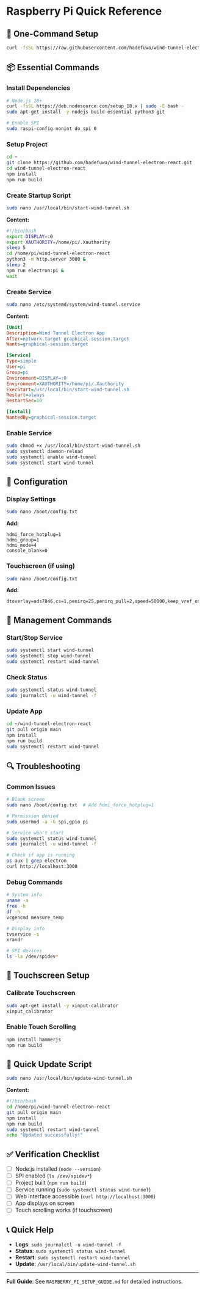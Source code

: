 # Raspberry Pi Quick Reference

## 🚀 One-Command Setup
```bash
curl -fsSL https://raw.githubusercontent.com/hadefuwa/wind-tunnel-electron-react/main/scripts/install-pi.sh | bash
```

## 📦 Essential Commands

### Install Dependencies
```bash
# Node.js 18+
curl -fsSL https://deb.nodesource.com/setup_18.x | sudo -E bash -
sudo apt-get install -y nodejs build-essential python3 git

# Enable SPI
sudo raspi-config nonint do_spi 0
```

### Setup Project
```bash
cd ~
git clone https://github.com/hadefuwa/wind-tunnel-electron-react.git
cd wind-tunnel-electron-react
npm install
npm run build
```

### Create Startup Script
```bash
sudo nano /usr/local/bin/start-wind-tunnel.sh
```
**Content:**
```bash
#!/bin/bash
export DISPLAY=:0
export XAUTHORITY=/home/pi/.Xauthority
sleep 5
cd /home/pi/wind-tunnel-electron-react
python3 -m http.server 3000 &
sleep 2
npm run electron:pi &
wait
```

### Create Service
```bash
sudo nano /etc/systemd/system/wind-tunnel.service
```
**Content:**
```ini
[Unit]
Description=Wind Tunnel Electron App
After=network.target graphical-session.target
Wants=graphical-session.target

[Service]
Type=simple
User=pi
Group=pi
Environment=DISPLAY=:0
Environment=XAUTHORITY=/home/pi/.Xauthority
ExecStart=/usr/local/bin/start-wind-tunnel.sh
Restart=always
RestartSec=10

[Install]
WantedBy=graphical-session.target
```

### Enable Service
```bash
sudo chmod +x /usr/local/bin/start-wind-tunnel.sh
sudo systemctl daemon-reload
sudo systemctl enable wind-tunnel
sudo systemctl start wind-tunnel
```

## 🔧 Configuration

### Display Settings
```bash
sudo nano /boot/config.txt
```
**Add:**
```
hdmi_force_hotplug=1
hdmi_group=1
hdmi_mode=4
console_blank=0
```

### Touchscreen (if using)
```bash
sudo nano /boot/config.txt
```
**Add:**
```
dtoverlay=ads7846,cs=1,penirq=25,penirq_pull=2,speed=50000,keep_vref_on=0,swapxy=0,pmax=255,xohms=150,xmin=200,xmax=3900,ymin=200,ymax=3900
```

## 🚀 Management Commands

### Start/Stop Service
```bash
sudo systemctl start wind-tunnel
sudo systemctl stop wind-tunnel
sudo systemctl restart wind-tunnel
```

### Check Status
```bash
sudo systemctl status wind-tunnel
sudo journalctl -u wind-tunnel -f
```

### Update App
```bash
cd ~/wind-tunnel-electron-react
git pull origin main
npm install
npm run build
sudo systemctl restart wind-tunnel
```

## 🔍 Troubleshooting

### Common Issues
```bash
# Blank screen
sudo nano /boot/config.txt  # Add hdmi_force_hotplug=1

# Permission denied
sudo usermod -a -G spi,gpio pi

# Service won't start
sudo systemctl status wind-tunnel
sudo journalctl -u wind-tunnel -f

# Check if app is running
ps aux | grep electron
curl http://localhost:3000
```

### Debug Commands
```bash
# System info
uname -a
free -h
df -h
vcgencmd measure_temp

# Display info
tvservice -s
xrandr

# SPI devices
ls -la /dev/spidev*
```

## 📱 Touchscreen Setup

### Calibrate Touchscreen
```bash
sudo apt-get install -y xinput-calibrator
xinput_calibrator
```

### Enable Touch Scrolling
```bash
npm install hammerjs
npm run build
```

## 🔄 Quick Update Script
```bash
sudo nano /usr/local/bin/update-wind-tunnel.sh
```
**Content:**
```bash
#!/bin/bash
cd /home/pi/wind-tunnel-electron-react
git pull origin main
npm install
npm run build
sudo systemctl restart wind-tunnel
echo "Updated successfully!"
```

## ✅ Verification Checklist
- [ ] Node.js installed (`node --version`)
- [ ] SPI enabled (`ls /dev/spidev*`)
- [ ] Project built (`npm run build`)
- [ ] Service running (`sudo systemctl status wind-tunnel`)
- [ ] Web interface accessible (`curl http://localhost:3000`)
- [ ] App displays on screen
- [ ] Touch scrolling works (if touchscreen)

## 📞 Quick Help
- **Logs**: `sudo journalctl -u wind-tunnel -f`
- **Status**: `sudo systemctl status wind-tunnel`
- **Restart**: `sudo systemctl restart wind-tunnel`
- **Update**: `/usr/local/bin/update-wind-tunnel.sh`

---
**Full Guide**: See `RASPBERRY_PI_SETUP_GUIDE.md` for detailed instructions. 